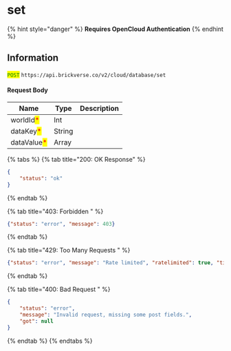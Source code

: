 # set

{% hint style="danger" %}
**Requires OpenCloud Authentication**
{% endhint %}

## Information

<mark style="color:green;">`POST`</mark> `https://api.brickverse.co/v2/cloud/database/set`

#### Request Body

| Name                                        | Type   | Description |
| ------------------------------------------- | ------ | ----------- |
| worldId<mark style="color:red;">\*</mark>   | Int    |             |
| dataKey<mark style="color:red;">\*</mark>   | String |             |
| dataValue<mark style="color:red;">\*</mark> | Array  |             |

{% tabs %}
{% tab title="200: OK Response" %}
```json
{
    "status": "ok"
}
```
{% endtab %}

{% tab title="403: Forbidden " %}
```json
{"status": "error", "message": 403}
```
{% endtab %}

{% tab title="429: Too Many Requests " %}
```json
{"status": "error", "message": "Rate limited", "ratelimited": true, "time": "seconds_string"}
```
{% endtab %}

{% tab title="400: Bad Request " %}
```json
{
    "status": "error",
    "message": "Invalid request, missing some post fields.",
    "got": null
}
```
{% endtab %}
{% endtabs %}
